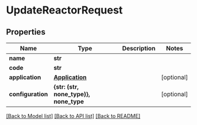 # UpdateReactorRequest


## Properties
Name | Type | Description | Notes
------------ | ------------- | ------------- | -------------
**name** | **str** |  | 
**code** | **str** |  | 
**application** | [**Application**](Application.md) |  | [optional] 
**configuration** | **{str: (str, none_type)}, none_type** |  | [optional] 

[[Back to Model list]](../README.md#documentation-for-models) [[Back to API list]](../README.md#documentation-for-api-endpoints) [[Back to README]](../README.md)



